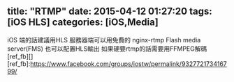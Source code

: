 title: "RTMP"
date: 2015-04-12 01:27:20
tags: [iOS HLS]
categories: [iOS,Media]
---

iOS 端的話建議用HLS 服務器端可以用免費的 nginx-rtmp
Flash media server(FMS) 也可以配置HLS輸出 如果硬要rtmp的話需要用FFMPEG解碼
[ref_fb][]
[ref_fb]:https://www.facebook.com/groups/iostw/permalink/932772173416799/